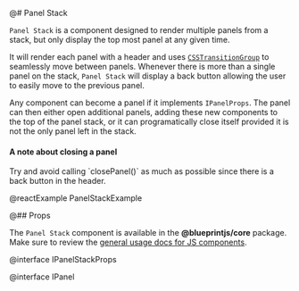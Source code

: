 @# Panel Stack

`Panel Stack` is a component designed to render multiple panels from a stack, but only display the
top most panel at any given time.

It will render each panel with a header and uses [`CSSTransitionGroup`](https://facebook.github.io/react/docs/animation.html)
to seamlessly move between panels. Whenever there is more than a single panel on the stack, `Panel Stack` will display a back
button allowing the user to easily move to the previous panel.

Any component can become a panel if it implements `IPanelProps`. The panel can then either open additional
panels, adding these new components to the top of the panel stack, or it can programatically close itself
provided it is not the only panel left in the stack.

<div class="@ns-callout @ns-intent-primary @ns-icon-info-sign">
    <h4 class="@ns-heading">A note about closing a panel</h4>
    Try and avoid calling `closePanel()` as much as possible since there is a back button in the header.
</div>

@reactExample PanelStackExample

@## Props

The `Panel Stack` component is available in the __@blueprintjs/core__ package.
Make sure to review the [general usage docs for JS components](#blueprint.usage).

@interface IPanelStackProps

@interface IPanel
